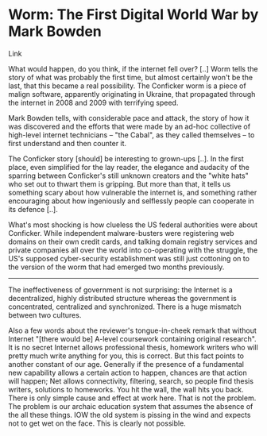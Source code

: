 # Worm: The First Digital World War by Mark Bowden

Link

What would happen, do you think, if the internet fell over? [..] Worm tells the story of what was probably the first time, but almost certainly won't be the last, that this became a real possibility. The Conficker worm is a piece of malign software, apparently originating in Ukraine, that propagated through the internet in 2008 and 2009 with terrifying speed.

Mark Bowden tells, with considerable pace and attack, the story of how it was discovered and the efforts that were made by an ad-hoc collective of high-level internet technicians – "the Cabal", as they called themselves – to first understand and then counter it.

The Conficker story [should] be interesting to grown-ups [..]. In the first place, even simplified for the lay reader, the elegance and audacity of the sparring between Conficker's still unknown creators and the "white hats" who set out to thwart them is gripping. But more than that, it tells us something scary about how vulnerable the internet is, and something rather encouraging about how ingeniously and selflessly people can cooperate in its defence [..].

What's most shocking is how clueless the US federal authorities were about Conficker. While independent malware-busters were registering web domains on their own credit cards, and talking domain registry services and private companies all over the world into co-operating with the struggle, the US's supposed cyber-security establishment was still just cottoning on to the version of the worm that had emerged two months previously.

---

The ineffectiveness of government is not surprising: the Internet is a decentralized, highly distributed structure whereas the government is concentrated, centralized and synchronized. There is a huge mismatch between two cultures.

Also a few words about the reviewer's tongue-in-cheek remark that without Internet "[there would be] A-level coursework containing original research". It is no secret Internet allows professional thesis, homework writers who will pretty much write anything for you, this is correct. But this fact points to another constant of our age. Generally if the presence of a fundamental new capability allows a certain action to happen, chances are that action will happen; Net allows connectivity, filtering, search, so people find thesis writers, solutions to homeworks. You hit the wall, the wall hits you back. There is only simple cause and effect at work here. That is not the problem. The problem is our archaic education system that assumes the absence of the all these things. IOW the old system is pissing in the wind and expects not to get wet on the face. This is clearly not possible.
